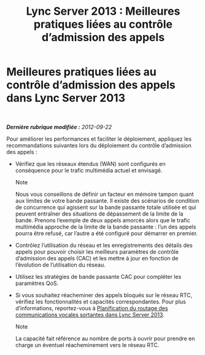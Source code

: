 ﻿---
title: 'Lync Server 2013 : Meilleures pratiques liées au contrôle d’admission des appels'
TOCTitle: Meilleures pratiques liées au contrôle d’admission des appels
ms:assetid: 97173cca-8175-4ae2-a247-eb7ef809da93
ms:mtpsurl: https://technet.microsoft.com/fr-fr/library/Gg398770(v=OCS.15)
ms:contentKeyID: 49298162
ms.date: 05/20/2016
mtps_version: v=OCS.15
ms.translationtype: HT
---

# Meilleures pratiques liées au contrôle d’admission des appels dans Lync Server 2013

 

_**Dernière rubrique modifiée :** 2012-09-22_

Pour améliorer les performances et faciliter le déploiement, appliquez les recommandations suivantes lors du déploiement du contrôle d’admission des appels :

  - Vérifiez que les réseaux étendus (WAN) sont configurés en conséquence pour le trafic multimédia actuel et envisagé.
    
    > [!note]  
    > Nous vous conseillons de définir un facteur en mémoire tampon quant aux limites de votre bande passante. Il existe des scénarios de condition de concurrence qui agissent sur la bande passante totale utilisée et qui peuvent entraîner des situations de dépassement de la limite de la bande. Prenons l’exemple de deux appels amorcés alors que le trafic multimédia approche de la limite de la bande passante : l’un des appels pourra être refusé, car l’autre a été configuré pour démarrer en premier.

  - Contrôlez l’utilisation du réseau et les enregistrements des détails des appels pour pouvoir choisir les meilleurs paramètres de contrôle d’admission des appels (CAC) et les mettre à jour en fonction de l’évolution de l’utilisation du réseau.

  - Utilisez les stratégies de bande passante CAC pour compléter les paramètres QoS.

  - Si vous souhaitez réacheminer des appels bloqués sur le réseau RTC, vérifiez les fonctionnalités et capacités correspondantes. Pour plus d’informations, reportez-vous à [Planification du routage des communications vocales sortantes dans Lync Server 2013](lync-server-2013-planning-outbound-voice-routing.md).
    
    > [!note]  
    > La capacité fait référence au nombre de ports à ouvrir pour prendre en charge un éventuel réacheminement vers le réseau RTC.
